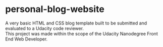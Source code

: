 # personal-blog-website

A very basic HTML and CSS blog template built to be submitted and evaluated to a Udacity code reviewer.  
This project was made within the scope of the Udacity Nanodegree Front End Web Developer.
